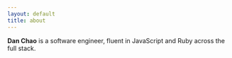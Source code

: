 ```yaml
---
layout: default
title: about
---
```


**Dan Chao** is a software engineer, fluent in JavaScript and Ruby across the full stack.